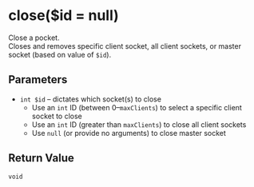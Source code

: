 # close($id = null)
Close a pocket.  
Closes and removes specific client socket, all client sockets, or master socket (based on value of `$id`).

## Parameters
  - `int $id` – dictates which socket(s) to close
    - Use an `int` ID (between 0–`maxClients`) to select a specific client socket to close
    - Use an `int` ID (greater than `maxClients`) to close all client sockets
    - Use `null` (or provide no arguments) to close master socket

## Return Value
`void`
